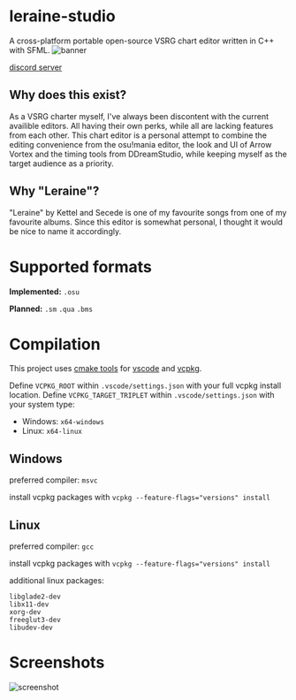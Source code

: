 # leraine-studio
A cross-platform portable open-source VSRG chart editor written in C++ with SFML.
![banner](https://i.imgur.com/fM2neAg.png "banner")

[discord server](https://discord.gg/BbhpkhF4XK)

## Why does this exist?
As a VSRG charter myself, I've always been discontent with the current availible editors. All having their own perks, while all are lacking features from each other. This chart editor is a personal attempt to combine the editing convenience from the osu!mania editor, the look and UI of Arrow Vortex and the timing tools from DDreamStudio, while keeping myself as the target audience as a priority. 
## Why "Leraine"?
"Leraine" by Kettel and Secede is one of my favourite songs from one of my favourite albums. Since this editor is somewhat personal, I thought it would be nice to name it accordingly.
# Supported formats
**Implemented:**
`.osu`

**Planned:**
`.sm`
`.qua`
`.bms`
# Compilation
This project uses [cmake tools](https://marketplace.visualstudio.com/items?itemName=ms-vscode.cmake-tools) for [vscode](https://code.visualstudio.com/) and [vcpkg](https://github.com/microsoft/vcpkg).

Define `VCPKG_ROOT` within `.vscode/settings.json` with your full vcpkg install location.
Define `VCPKG_TARGET_TRIPLET` within `.vscode/settings.json` with your system type:
* Windows: `x64-windows`
* Linux: `x64-linux`

## **Windows**

preferred compiler: `msvc` 

install vcpkg packages with `vcpkg --feature-flags="versions" install`
## **Linux**

preferred compiler: `gcc`

install vcpkg packages with `vcpkg --feature-flags="versions" install`

additional linux packages:
```
libglade2-dev
libx11-dev
xorg-dev
freeglut3-dev
libudev-dev
```

# Screenshots

![screenshot](https://i.imgur.com/WmF2Gny.png "screenshot")
